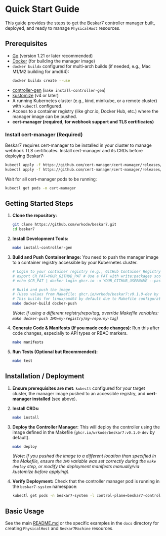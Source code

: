 # Quick Start Guide

This guide provides the steps to get the Beskar7 controller manager built, deployed, and ready to manage `PhysicalHost` resources.

## Prerequisites

*   [Go](https://golang.org/dl/) (version 1.21 or later recommended)
*   [Docker](https://docs.docker.com/get-docker/) (for building the manager image)
*   `docker buildx` configured for multi-arch builds (if needed, e.g., Mac M1/M2 building for amd64):
    ```bash
    docker buildx create --use
    ```
*   [controller-gen](https://book.kubebuilder.io/reference/controller-gen.html) (`make install-controller-gen`)
*   [kustomize](https://kubectl.docs.kubernetes.io/installation/kustomize/) (v4 or later)
*   A running Kubernetes cluster (e.g., kind, minikube, or a remote cluster) with `kubectl` configured.
*   Access to a container registry (like ghcr.io, Docker Hub, etc.) where the manager image can be pushed.
*   **cert-manager (required, for webhook support and TLS certificates)**

### Install cert-manager (Required)

Beskar7 requires cert-manager to be installed in your cluster to manage webhook TLS certificates. Install cert-manager and its CRDs before deploying Beskar7:

```bash
kubectl apply -f https://github.com/cert-manager/cert-manager/releases/download/v1.12.0/cert-manager.crds.yaml
kubectl apply -f https://github.com/cert-manager/cert-manager/releases/download/v1.12.0/cert-manager.yaml
```

Wait for all cert-manager pods to be running:

```bash
kubectl get pods -n cert-manager
```

## Getting Started Steps

1.  **Clone the repository:**
    ```bash
    git clone https://github.com/wrkode/beskar7.git
    cd beskar7 
    ```

2.  **Install Development Tools:**
    ```bash
    make install-controller-gen
    ```

3.  **Build and Push Container Image:**
    You need to push the manager image to a container registry accessible by your Kubernetes cluster.
    ```bash
    # Login to your container registry (e.g., GitHub Container Registry)
    # export CR_PAT=YOUR_GITHUB_PAT # Use a PAT with write:packages scope for GHCR
    # echo $CR_PAT | docker login ghcr.io -u YOUR_GITHUB_USERNAME --password-stdin

    # Build and push the image 
    # (Uses values from Makefile: ghcr.io/wrkode/beskar7:v0.1.0-dev by default)
    # This builds for linux/amd64 by default due to Makefile configuration.
    make docker-build docker-push 
    ```
    *(Note: If using a different registry/repo/tag, override Makefile variables: `make docker-push IMG=my-registry/my-repo:my-tag`)*

4.  **Generate Code & Manifests (If you made code changes):**
    Run this after code changes, especially to API types or RBAC markers.
    ```bash
    make manifests
    ```

5.  **Run Tests (Optional but Recommended):**
    ```bash
    make test
    ```

## Installation / Deployment

1.  **Ensure prerequisites are met:** `kubectl` configured for your target cluster, the manager image pushed to an accessible registry, and **cert-manager installed** (see above).
2.  **Install CRDs:**
    ```bash
    make install
    ```
3.  **Deploy the Controller Manager:**
    This will deploy the controller using the image defined in the Makefile (`ghcr.io/wrkode/beskar7:v0.1.0-dev` by default).
    ```bash
    make deploy
    ```
    *(Note: If you pushed the image to a different location than specified in the Makefile, ensure the `IMG` variable was set correctly during the `make deploy` step, or modify the deployment manifests manually/via kustomize before applying).*

4.  **Verify Deployment:**
    Check that the controller manager pod is running in the `beskar7-system` namespace:
    ```bash
    kubectl get pods -n beskar7-system -l control-plane=beskar7-controller-manager
    ```

## Basic Usage

See the main [README.md](../README.md#usage-examples) or the specific examples in the `docs` directory for creating `PhysicalHost` and `Beskar7Machine` resources. 